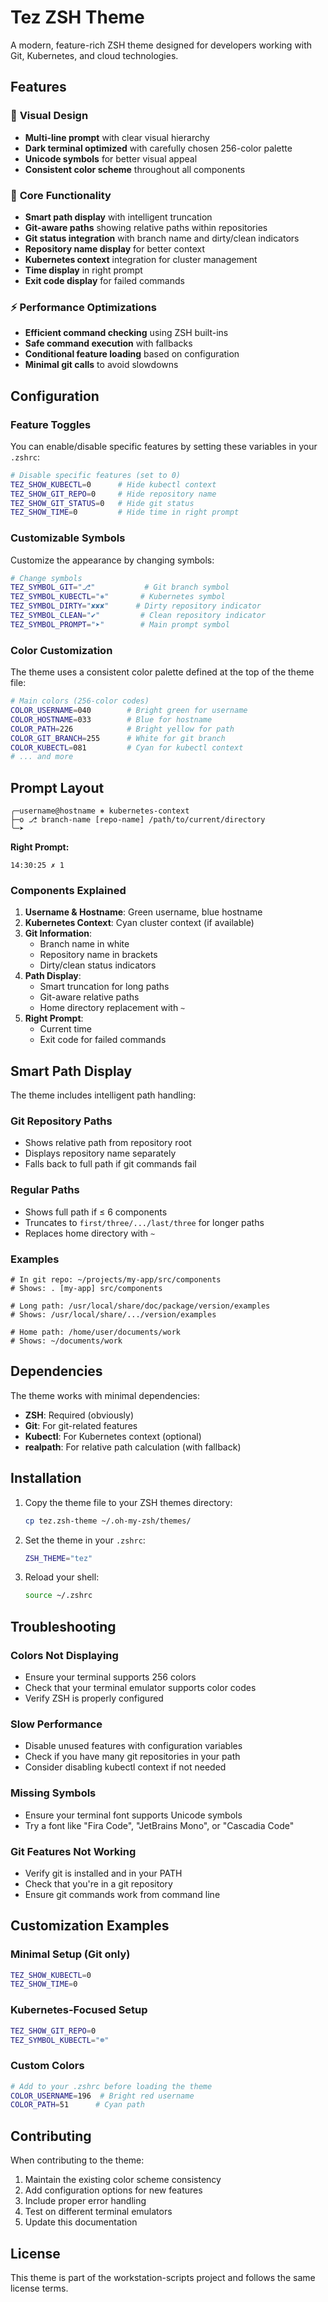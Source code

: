 # Tez ZSH Theme

A modern, feature-rich ZSH theme designed for developers working with Git, Kubernetes, and cloud technologies.

## Features

### 🎨 **Visual Design**
- **Multi-line prompt** with clear visual hierarchy
- **Dark terminal optimized** with carefully chosen 256-color palette
- **Unicode symbols** for better visual appeal
- **Consistent color scheme** throughout all components

### 🔧 **Core Functionality**
- **Smart path display** with intelligent truncation
- **Git-aware paths** showing relative paths within repositories
- **Git status integration** with branch name and dirty/clean indicators
- **Repository name display** for better context
- **Kubernetes context** integration for cluster management
- **Time display** in right prompt
- **Exit code display** for failed commands

### ⚡ **Performance Optimizations**
- **Efficient command checking** using ZSH built-ins
- **Safe command execution** with fallbacks
- **Conditional feature loading** based on configuration
- **Minimal git calls** to avoid slowdowns

## Configuration

### Feature Toggles

You can enable/disable specific features by setting these variables in your `.zshrc`:

```bash
# Disable specific features (set to 0)
TEZ_SHOW_KUBECTL=0      # Hide kubectl context
TEZ_SHOW_GIT_REPO=0     # Hide repository name
TEZ_SHOW_GIT_STATUS=0   # Hide git status
TEZ_SHOW_TIME=0         # Hide time in right prompt
```

### Customizable Symbols

Customize the appearance by changing symbols:

```bash
# Change symbols
TEZ_SYMBOL_GIT="⎇"           # Git branch symbol
TEZ_SYMBOL_KUBECTL="⎈"       # Kubernetes symbol
TEZ_SYMBOL_DIRTY="✘✘✘"      # Dirty repository indicator
TEZ_SYMBOL_CLEAN="✔"         # Clean repository indicator
TEZ_SYMBOL_PROMPT="➤"        # Main prompt symbol
```

### Color Customization

The theme uses a consistent color palette defined at the top of the theme file:

```bash
# Main colors (256-color codes)
COLOR_USERNAME=040        # Bright green for username
COLOR_HOSTNAME=033        # Blue for hostname
COLOR_PATH=226            # Bright yellow for path
COLOR_GIT_BRANCH=255      # White for git branch
COLOR_KUBECTL=081         # Cyan for kubectl context
# ... and more
```

## Prompt Layout

```
╭─username@hostname ⎈ kubernetes-context
├─o ⎇ branch-name [repo-name] /path/to/current/directory
╰─➤ 
```

**Right Prompt:**
```
14:30:25 ✗ 1
```

### Components Explained

1. **Username & Hostname**: Green username, blue hostname
2. **Kubernetes Context**: Cyan cluster context (if available)
3. **Git Information**: 
   - Branch name in white
   - Repository name in brackets
   - Dirty/clean status indicators
4. **Path Display**: 
   - Smart truncation for long paths
   - Git-aware relative paths
   - Home directory replacement with `~`
5. **Right Prompt**:
   - Current time
   - Exit code for failed commands

## Smart Path Display

The theme includes intelligent path handling:

### Git Repository Paths
- Shows relative path from repository root
- Displays repository name separately
- Falls back to full path if git commands fail

### Regular Paths
- Shows full path if ≤ 6 components
- Truncates to `first/three/.../last/three` for longer paths
- Replaces home directory with `~`

### Examples
```
# In git repo: ~/projects/my-app/src/components
# Shows: . [my-app] src/components

# Long path: /usr/local/share/doc/package/version/examples
# Shows: /usr/local/share/.../version/examples

# Home path: /home/user/documents/work
# Shows: ~/documents/work
```

## Dependencies

The theme works with minimal dependencies:

- **ZSH**: Required (obviously)
- **Git**: For git-related features
- **Kubectl**: For Kubernetes context (optional)
- **realpath**: For relative path calculation (with fallback)

## Installation

1. Copy the theme file to your ZSH themes directory:
   ```bash
   cp tez.zsh-theme ~/.oh-my-zsh/themes/
   ```

2. Set the theme in your `.zshrc`:
   ```bash
   ZSH_THEME="tez"
   ```

3. Reload your shell:
   ```bash
   source ~/.zshrc
   ```

## Troubleshooting

### Colors Not Displaying
- Ensure your terminal supports 256 colors
- Check that your terminal emulator supports color codes
- Verify ZSH is properly configured

### Slow Performance
- Disable unused features with configuration variables
- Check if you have many git repositories in your path
- Consider disabling kubectl context if not needed

### Missing Symbols
- Ensure your terminal font supports Unicode symbols
- Try a font like "Fira Code", "JetBrains Mono", or "Cascadia Code"

### Git Features Not Working
- Verify git is installed and in your PATH
- Check that you're in a git repository
- Ensure git commands work from command line

## Customization Examples

### Minimal Setup (Git only)
```bash
TEZ_SHOW_KUBECTL=0
TEZ_SHOW_TIME=0
```

### Kubernetes-Focused Setup
```bash
TEZ_SHOW_GIT_REPO=0
TEZ_SYMBOL_KUBECTL="☸"
```

### Custom Colors
```bash
# Add to your .zshrc before loading the theme
COLOR_USERNAME=196  # Bright red username
COLOR_PATH=51      # Cyan path
```

## Contributing

When contributing to the theme:

1. Maintain the existing color scheme consistency
2. Add configuration options for new features
3. Include proper error handling
4. Test on different terminal emulators
5. Update this documentation

## License

This theme is part of the workstation-scripts project and follows the same license terms. 